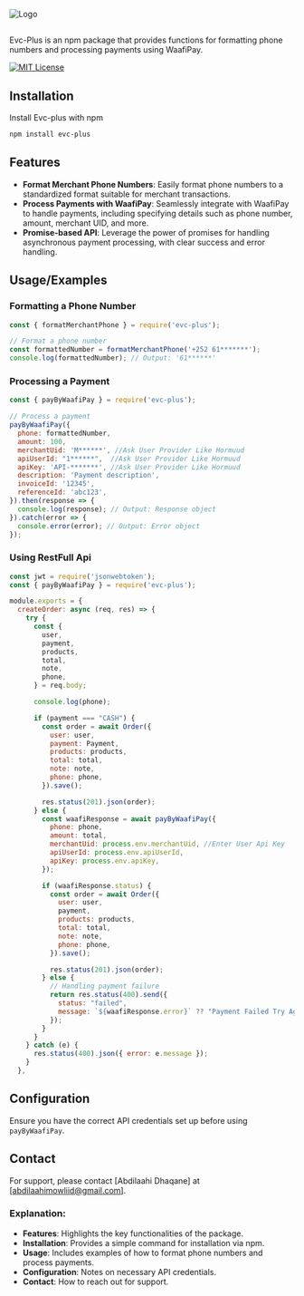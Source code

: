 
![Logo](https://afrotech.so/wp-content/uploads/2019/04/EVC-PLUS-Logo-01-230x128.png)


##
Evc-Plus is an npm package that provides functions for formatting phone numbers and processing payments using WaafiPay.


[![MIT License](https://img.shields.io/badge/License-MIT-green.svg)](https://choosealicense.com/licenses/mit/)



## Installation

Install Evc-plus with npm

```bash
npm install evc-plus
```
    
## Features

- **Format Merchant Phone Numbers**: Easily format phone numbers to a standardized format suitable for merchant transactions.
- **Process Payments with WaafiPay**: Seamlessly integrate with WaafiPay to handle payments, including specifying details such as phone number, amount, merchant UID, and more.
- **Promise-based API**: Leverage the power of promises for handling asynchronous payment processing, with clear success and error handling.


## Usage/Examples

### Formatting a Phone Number

```javascript
const { formatMerchantPhone } = require('evc-plus');

// Format a phone number
const formattedNumber = formatMerchantPhone('+252 61*******');
console.log(formattedNumber); // Output: '61******'

```
### Processing a Payment

```javascript
const { payByWaafiPay } = require('evc-plus');

// Process a payment
payByWaafiPay({
  phone: formattedNumber,
  amount: 100,
  merchantUid: 'M******', //Ask User Provider Like Hormuud
  apiUserId: "1******",  //Ask User Provider Like Hormuud
  apiKey: 'API-*******', //Ask User Provider Like Hormuud
  description: 'Payment description',
  invoiceId: '12345',
  referenceId: 'abc123',
}).then(response => {
  console.log(response); // Output: Response object
}).catch(error => {
  console.error(error); // Output: Error object
});
```
### Using RestFull Api

```javascript
const jwt = require('jsonwebtoken');
const { payByWaafiPay } = require('evc-plus');

module.exports = {
  createOrder: async (req, res) => {
    try {
      const {
        user,
        payment,
        products,
        total,
        note,
        phone,
      } = req.body;

      console.log(phone);

      if (payment === "CASH") {
        const order = await Order({
          user: user,
          payment: Payment,
          products: products,
          total: total,
          note: note,
          phone: phone,
        }).save();

        res.status(201).json(order);
      } else {
        const waafiResponse = await payByWaafiPay({
          phone: phone,
          amount: total,
          merchantUid: process.env.merchantUid, //Enter User Api Key
          apiUserId: process.env.apiUserId,
          apiKey: process.env.apiKey,
        });

        if (waafiResponse.status) {
          const order = await Order({
            user: user,
            payment,
            products: products,
            total: total,
            note: note,
            phone: phone,
          }).save();

          res.status(201).json(order);
        } else {
          // Handling payment failure
          return res.status(400).send({
            status: "failed",
            message: `${waafiResponse.error}` ?? "Payment Failed Try Again",
          });
        }
      }
    } catch (e) {
      res.status(400).json({ error: e.message });
    }
  },

```
## Configuration

Ensure you have the correct API credentials set up before using `payByWaafiPay`.
## Contact

For support, please contact [Abdilaahi Dhaqane] at [abdilaahimowliid@gmail.com].


### Explanation:

- **Features**: Highlights the key functionalities of the package.
- **Installation**: Provides a simple command for installation via npm.
- **Usage**: Includes examples of how to format phone numbers and process payments.
- **Configuration**: Notes on necessary API credentials.
- **Contact**: How to reach out for support.